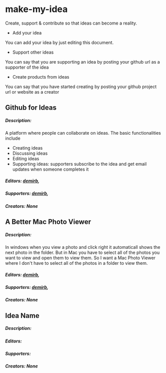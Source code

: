 # make-my-idea
Create, support &amp; contribute so that ideas can become a reality.

- Add your idea

You can add your idea by just editing this document.
- Support other ideas 

You can say that you are supporting an idea by posting your github url as a supporter of the idea
- Create products from ideas 

You can say that you have started creating by posting your github project url or website as a creator

## Github for Ideas

##### Description:

A platform where people can collaborate on ideas. The basic functionalities include

- Creating ideas
- Discussing ideas
- Editing ideas
- Supporting ideas: supporters subscribe to the idea and get email updates when someone completes it 

##### Editors: [demirb](https://github.com/demirb),

##### Supporters: [demirb](https://github.com/demirb),

##### Creators: None

## A Better Mac Photo Viewer

##### Description:

In windows when you view a photo and click right it automaticall shows the next photo in the folder. But in Mac you have to select all of the photos you want to view and open them to view them. 
So I want a Mac Photo Viewer where I don't have to select all of the photos in a folder to view them.

##### Editors: [demirb](https://github.com/demirb),

##### Supporters: [demirb](https://github.com/demirb),

##### Creators: None

## Idea Name

##### Description:

##### Editors:

##### Supporters:

##### Creators: None
